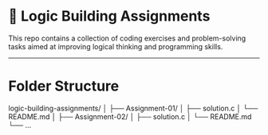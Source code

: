# 🧠 Logic Building Assignments
This repo contains a collection of coding exercises and problem-solving tasks aimed at improving logical thinking and programming skills.

---
# Folder Structure
logic-building-assignments/
│
├── Assignment-01/
│   ├── solution.c
│   └── README.md
│
├── Assignment-02/
│   ├── solution.c
│   └── README.md
└── ...
